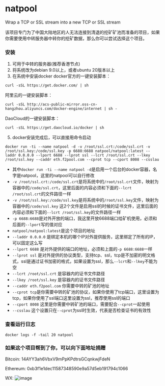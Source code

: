 # natpool
Wrap a TCP or SSL stream into a new TCP or SSL stream

该项目专门为了中国大陆地区的人无法连接到清退的挖矿矿池而准备的项目，如果你需要使用中转服务器中转你的挖矿数据，那么你可以尝试选择这个项目。
### 安装
1. 可用于中转的服务器(推荐香港节点)
2. 将系统改为debian 9.0以上，或者ubuntu 20版本以上
3. 在系统中安装docker
docker官方的一键安装脚本：
```shell
curl -sSL https://get.docker.com/ | sh
```
阿里云的一键安装脚本：
```shell
curl -sSL http://acs-public-mirror.oss-cn-hangzhou.aliyuncs.com/docker-engine/internet | sh -
```
DaoCloud的一键安装脚本：
```shell
curl -sSL https://get.daocloud.io/docker | sh
```
5. docker安装完成后，可以直接用命令启动
```shell
docker run -ti --name natpool -d -v /root/ssl.crt:/code/ssl.crt -v /root/ssl.key:/code/ssl.key -p 6688:6688 natpool/natpool:latest --laddr 0.0.0.0 --lport 6688 --lprot ssl --lcrt /root/ssl.crt --lkey /root/ssl.key --caddr eth.f2pool.com --cprot tcp --cport 8008 --csslau
```
 * 其中`docker run -ti --name natpool -d`是启用一个后台的docker容器，名字是natpool，这里的natpool可以自行修改
 * `-v /root/ssl.crt:/code/ssl.crt`是将系统中的`/root/ssl.crt`文件，映射为容器中的`/code/ssl.crt`，这里后面的内容必须和下面的`--lcrt /root/ssl.crt`的文件路径一样
 * `-v /root/ssl.key:/code/ssl.key`是将系统中的`/root/ssl.key`文件，映射为容器中的`/code/ssl.key` 这2个文件是启用ssl的时候的证书文件，这里后面的内容必须和下面的`--lcrt /root/ssl.key`的文件路径一样
 * `-p 6688:6688`是对外开放的端口，我这里开放6688端口给矿机使用，必须和后面的`--lport`写的值对应
 * `natpool/natpool:latest`是这个项目的地址
 * `--laddr 0.0.0.0` 是绑定本机的哪个IP对外提供服务，这里绑定了所有的IP，可以固定这么写
 * `--lport 6688` 是对外提供的端口的地址，必须和上面的`-p 6688:6688`一样
 * `--lprot ssl` 是对外提供的协议类型，支持tcp、ssl，tcp是不加密的明文格式，ssl是通过证书加密的格式，如果设置为ssl，那么`--lcrt`和`--lkey`不能为空
 * `--lcrt /root/ssl.crt` 是容器内的证书文件路径
 * `--lkey /root/ssl.key` 是容器内的证书文件路径
 * `--caddr eth.f2pool.com` 你需要中转的矿池的地址
 * `--cprot tcp`是你需要中转的矿池的协议，如果你使用了tcp端口，这里设置为tcp，如果你使用了ssl端口这里设置为ssl，推荐使用ssl的端口
 * `--cport 8008` 这里是你需要中转矿池的端口，需要配合`--cprot`一起使用
 * `--csslau` 这个设置只在`--cprot`为ssl时生效，代表是否检查证书的有效性


### 查看运行日志
```shell
docker logs -f -tail 20 natpool
```

### 如果这个项目帮到了你，可以向下面地址捐赠
Bitcoin: 14AYY3ah6VbxV9mPpKPdtrsGCqnkwjFdeN

Ethereum: 0xb3f1e1dec11587348590e9a57d5eb191794c1066

WX: ![image](https://github.com/notchampions/natpool/blob/main/pic/vx1.jpg)
